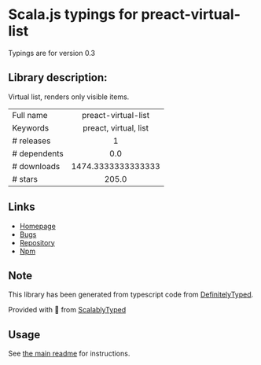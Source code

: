 
# Scala.js typings for preact-virtual-list

Typings are for version 0.3

## Library description:
Virtual list, renders only visible items.

|                    |                 |
| ------------------ | :-------------: |
| Full name          | preact-virtual-list |
| Keywords           | preact, virtual, list |
| # releases         | 1 |
| # dependents       | 0.0 |
| # downloads        | 1474.3333333333333 |
| # stars            | 205.0 |

## Links
- [Homepage](https://github.com/developit/preact-virtual-list)
- [Bugs](https://github.com/developit/preact-virtual-list/issues)
- [Repository](https://github.com/developit/preact-virtual-list)
- [Npm](https://www.npmjs.com/package/preact-virtual-list)
    


## Note
This library has been generated from typescript code from [DefinitelyTyped](https://definitelytyped.org).

Provided with :purple_heart: from [ScalablyTyped](https://github.com/oyvindberg/ScalablyTyped)

## Usage
See [the main readme](../../readme.md) for instructions.


